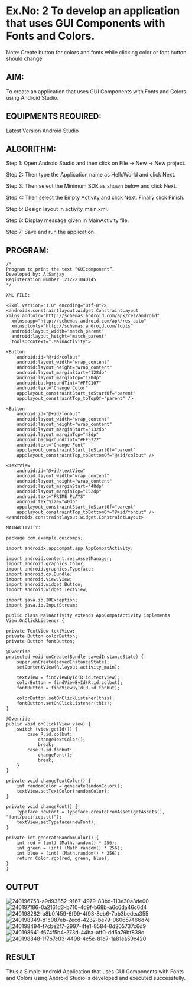 # Ex.No: 2 To develop an application that uses GUI Components with Fonts and Colors. 
Note: Create button for colors and fonts while clicking color or font button should change 


## AIM:

To create an application that uses GUI Components with Fonts and Colors using Android Studio.

## EQUIPMENTS REQUIRED:

Latest Version Android Studio

## ALGORITHM:

Step 1: Open Android Studio and then click on File -> New -> New project.

Step 2: Then type the Application name as HelloWorld and click Next.

Step 3: Then select the Minimum SDK as shown below and click Next.

Step 4: Then select the Empty Activity and click Next. Finally click Finish.

Step 5: Design layout in activity_main.xml.

Step 6: Display message given in MainActivity file.

Step 7: Save and run the application.


## PROGRAM:
```
/*
Program to print the text “GUIcomponent”.
Developed by: A.Sanjay
Registeration Number :212221040145
*/
```
```
XML FILE:

<?xml version="1.0" encoding="utf-8"?>
<androidx.constraintlayout.widget.ConstraintLayout xmlns:android="http://schemas.android.com/apk/res/android"
  xmlns:app="http://schemas.android.com/apk/res-auto"
  xmlns:tools="http://schemas.android.com/tools"
  android:layout_width="match_parent"
  android:layout_height="match_parent"
  tools:context=".MainActivity">

<Button
    android:id="@+id/colbut"
    android:layout_width="wrap_content"
    android:layout_height="wrap_content"
    android:layout_marginStart="128dp"
    android:layout_marginTop="120dp"
    android:backgroundTint="#FFC107"
    android:text="Change Color"
    app:layout_constraintStart_toStartOf="parent"
    app:layout_constraintTop_toTopOf="parent" />

<Button
    android:id="@+id/fonbut"
    android:layout_width="wrap_content"
    android:layout_height="wrap_content"
    android:layout_marginStart="132dp"
    android:layout_marginTop="48dp"
    android:backgroundTint="#FF5722"
    android:text="Change Font"
    app:layout_constraintStart_toStartOf="parent"
    app:layout_constraintTop_toBottomOf="@+id/colbut" />

<TextView
    android:id="@+id/textView"
    android:layout_width="wrap_content"
    android:layout_height="wrap_content"
    android:layout_marginStart="48dp"
    android:layout_marginTop="152dp"
    android:text="PRIME PLAYS"
    android:textSize="40dp"
    app:layout_constraintStart_toStartOf="parent"
    app:layout_constraintTop_toBottomOf="@+id/fonbut" />
</androidx.constraintlayout.widget.ConstraintLayout>
```
```
MAINACTIVITY:

package com.example.guicomps;

import androidx.appcompat.app.AppCompatActivity;

import android.content.res.AssetManager;
import android.graphics.Color;
import android.graphics.Typeface;
import android.os.Bundle;
import android.view.View;
import android.widget.Button;
import android.widget.TextView;

import java.io.IOException;
import java.io.InputStream;

public class MainActivity extends AppCompatActivity implements View.OnClickListener {

private TextView textView;
private Button colorButton;
private Button fontButton;

@Override
protected void onCreate(Bundle savedInstanceState) {
    super.onCreate(savedInstanceState);
    setContentView(R.layout.activity_main);

    textView = findViewById(R.id.textView);
    colorButton = findViewById(R.id.colbut);
    fontButton = findViewById(R.id.fonbut);

    colorButton.setOnClickListener(this);
    fontButton.setOnClickListener(this);
}

@Override
public void onClick(View view) {
    switch (view.getId()) {
        case R.id.colbut:
            changeTextColor();
            break;
        case R.id.fonbut:
            changeFont();
            break;
    }
}

private void changeTextColor() {
    int randomColor = generateRandomColor();
    textView.setTextColor(randomColor);
}

private void changeFont() {
    Typeface newFont = Typeface.createFromAsset(getAssets(), "font/pacifico.ttf");
    textView.setTypeface(newFont);
}

private int generateRandomColor() {
    int red = (int) (Math.random() * 256);
    int green = (int) (Math.random() * 256);
    int blue = (int) (Math.random() * 256);
    return Color.rgb(red, green, blue);
}
}
```
## OUTPUT
![240196753-a9d93852-9167-4979-83bd-113e30a3de00](https://github.com/MilitantVlr/EXP2/assets/121683193/c3f8aaa5-00a9-4194-91db-9d983ee727b7)
![240197186-0a2161d3-b710-4d9f-b68b-a6c6da46c6d4](https://github.com/MilitantVlr/EXP2/assets/121683193/ebb804fa-4ab5-4405-9878-abcaefc628c6)
![240198282-b8b0f459-6f99-4f93-8eb6-7bb3bedea355](https://github.com/MilitantVlr/EXP2/assets/121683193/e3a38b66-38aa-4e7e-a896-20e57bda6133)
![240198349-d1c087eb-2ecd-4232-be79-060657466d7e](https://github.com/MilitantVlr/EXP2/assets/121683193/dbb5731f-327a-4271-b31b-eb80064681a9)
![240198494-f7cbe2f7-2997-4fe1-8584-8d205737c6d9](https://github.com/MilitantVlr/EXP2/assets/121683193/674e767c-3e59-4b33-8394-865aca8da14f)
![240198641-f674f5b4-273d-44ba-aff0-dd5a79bf838c](https://github.com/MilitantVlr/EXP2/assets/121683193/1dcfdcd0-4e63-46c1-a737-7e22629416b5)
![240198848-1f7b7c03-4498-4c5c-81d7-1a81ea59c420](https://github.com/MilitantVlr/EXP2/assets/121683193/f0cec105-9a4c-4c38-a5eb-868c021e2e6c)




## RESULT
Thus a Simple Android Application that uses GUI Components with Fonts and Colors using Android Studio is developed and executed successfully.
